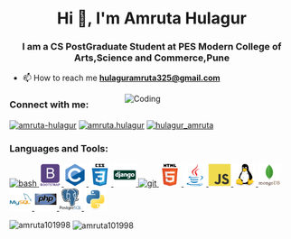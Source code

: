 
<h1 align="center">Hi 👋, I'm Amruta Hulagur</h1>
<h3 align="center">I am a CS PostGraduate Student at PES Modern College of Arts,Science and Commerce,Pune </h3>

- 📫 How to reach me **hulaguramruta325@gmail.com**

<img align="right" alt="Coding" width="300" src="https://cdn.dribbble.com/users/1314475/screenshots/3031368/me.gif">

<h3 align="left">Connect with me:</h3>
<p align="left">
<a href="https://linkedin.com/in/amruta-hulagur" target="blank"><img align="center" src="https://cdn.jsdelivr.net/npm/simple-icons@3.0.1/icons/linkedin.svg" alt="amruta-hulagur" height="30" width="40" /></a>
<a href="https://facebook.com/amruta.hulagur" target="blank"><img align="center" src="https://cdn.jsdelivr.net/npm/simple-icons@3.0.1/icons/facebook.svg" alt="amruta.hulagur" height="30" width="40" /></a>
<a href="https://instagram.com/hulagur_amruta" target="blank"><img align="center" src="https://cdn.jsdelivr.net/npm/simple-icons@3.0.1/icons/instagram.svg" alt="hulagur_amruta" height="30" width="40" /></a>
</p>

<h3 align="left">Languages and Tools:</h3>
<p align="left"> <a href="https://www.gnu.org/software/bash/" target="_blank"> <img src="https://www.vectorlogo.zone/logos/gnu_bash/gnu_bash-icon.svg" alt="bash" width="40" height="40"/> </a> <a href="https://getbootstrap.com" target="_blank"> <img src="https://raw.githubusercontent.com/devicons/devicon/master/icons/bootstrap/bootstrap-plain-wordmark.svg" alt="bootstrap" width="40" height="40"/> </a> <a href="https://www.cprogramming.com/" target="_blank"> <img src="https://raw.githubusercontent.com/devicons/devicon/master/icons/c/c-original.svg" alt="c" width="40" height="40"/> </a> <a href="https://www.w3schools.com/css/" target="_blank"> <img src="https://raw.githubusercontent.com/devicons/devicon/master/icons/css3/css3-original-wordmark.svg" alt="css3" width="40" height="40"/> </a> <a href="https://www.djangoproject.com/" target="_blank"> <img src="https://raw.githubusercontent.com/devicons/devicon/master/icons/django/django-original.svg" alt="django" width="40" height="40"/> </a> <a href="https://git-scm.com/" target="_blank"> <img src="https://www.vectorlogo.zone/logos/git-scm/git-scm-icon.svg" alt="git" width="40" height="40"/> </a> <a href="https://www.w3.org/html/" target="_blank"> <img src="https://raw.githubusercontent.com/devicons/devicon/master/icons/html5/html5-original-wordmark.svg" alt="html5" width="40" height="40"/> </a> <a href="https://www.java.com" target="_blank"> <img src="https://raw.githubusercontent.com/devicons/devicon/master/icons/java/java-original.svg" alt="java" width="40" height="40"/> </a> <a href="https://developer.mozilla.org/en-US/docs/Web/JavaScript" target="_blank"> <img src="https://raw.githubusercontent.com/devicons/devicon/master/icons/javascript/javascript-original.svg" alt="javascript" width="40" height="40"/> </a> <a href="https://www.linux.org/" target="_blank"> <img src="https://raw.githubusercontent.com/devicons/devicon/master/icons/linux/linux-original.svg" alt="linux" width="40" height="40"/> </a> <a href="https://www.mongodb.com/" target="_blank"> <img src="https://raw.githubusercontent.com/devicons/devicon/master/icons/mongodb/mongodb-original-wordmark.svg" alt="mongodb" width="40" height="40"/> </a> <a href="https://www.mysql.com/" target="_blank"> <img src="https://raw.githubusercontent.com/devicons/devicon/master/icons/mysql/mysql-original-wordmark.svg" alt="mysql" width="40" height="40"/> </a> <a href="https://www.php.net" target="_blank"> <img src="https://raw.githubusercontent.com/devicons/devicon/master/icons/php/php-original.svg" alt="php" width="40" height="40"/> </a> <a href="https://www.postgresql.org" target="_blank"> <img src="https://raw.githubusercontent.com/devicons/devicon/master/icons/postgresql/postgresql-original-wordmark.svg" alt="postgresql" width="40" height="40"/> </a> <a href="https://www.python.org" target="_blank"> <img src="https://raw.githubusercontent.com/devicons/devicon/master/icons/python/python-original.svg" alt="python" width="40" height="40"/> </a> </p>

<p><img align="left" src="https://github-readme-stats.vercel.app/api/top-langs?username=amruta101998&show_icons=true&locale=en&layout=compact" alt="amruta101998" /></p>

<p>&nbsp;<img align="center" src="https://github-readme-stats.vercel.app/api?username=amruta101998&show_icons=true&locale=en" alt="amruta101998" /></p>
